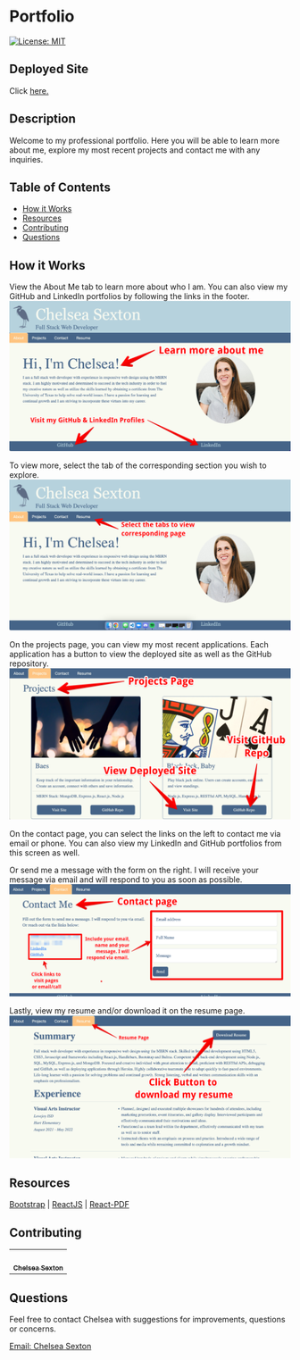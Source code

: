 # **Portfolio**

[![License: MIT](https://img.shields.io/badge/License-MIT-yellow.svg)](https://opensource.org/licenses/MIT)

## Deployed Site
Click [here.](https://chelsea314.github.io/portfolio/)

## Description
Welcome to my professional portfolio. Here you will be able to learn more about me, explore my most recent projects and contact me with any inquiries. 

## Table of Contents
 - [How it Works](#how-it-works)
 - [Resources](#resources)
 - [Contributing](#contributing)
 - [Questions](#questions)

## How it Works
View the About Me tab to learn more about who I am. You can also view my GitHub and LinkedIn portfolios by following the links in the footer. 
![Chelsea Portfolio](./src/images/AboutMe.png)

To view more, select the tab of the corresponding section you wish to explore.
![Chelsea Portfolio](./src/images/selecttabs.png)

On the projects page, you can view my most recent applications. Each application has a button to view the deployed site as well as the GitHub repository.
![Chelsea Portfolio](./src/images/projectspage.png)

On the contact page, you can select the links on the left to contact me via email or phone. You can also view my LinkedIn and GitHub portfolios from this screen as well. 

Or send me a message with the form on the right. I will receive your message via email and will respond to you as soon as possible. 
![Chelsea Portfolio](./src/images/contactpage.png)

Lastly, view my resume and/or download it on the resume page.
![Chelsea Portfolio](./src/images/resumepage.png)

## Resources

[Bootstrap](https://getbootstrap.com/) | [ReactJS](https://reactjs.org/) | [React-PDF](https://react-pdf.org/)

## Contributing
<table>

<td align="center"><a href="https://github.com/chelsea314"><img src="https://avatars.githubusercontent.com/u/1285062?v=4" width="100px;" alt=""/><br /><sub><b>Chelsea Sexton</b></sub></a></td>
</tr>
</table>

## Questions
Feel free to contact Chelsea with suggestions for improvements, questions or concerns.
<br>

[Email: Chelsea Sexton](mailto:chelseansexton@gmail.com)